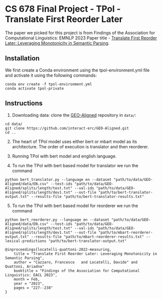 # CS 678 Final Project - TPol - Translate First Reorder Later
The paper we picked for this project is from Findings of the Association for Computational Linguistics: EMNLP 2023 
Paper title - [Translate First Reorder Later: Leveraging Monotonicity in Semantic Parsing](https://arxiv.org/pdf/2210.04878.pdf).


## Installation
We first create a Conda environment using the tpol-environment.yml file and activate it using the following commands:
```
conda env create -f tpol-environment.yml
conda activate tpol-private
```

## Instructions

1. Downloading data: clone the [GEO-Aligned](https://github.com/interact-erc/GEO-Aligned) repository in `data/`:
```
cd data/
git clone https://github.com/interact-erc/GEO-Aligned.git
cd ..
```
2. The heart of TPol model uses either bert or mbart model as its architecture. The order of execution is translator and then reorderer. 

3. Running TPol with bert model and english language.
4. To run the TPol with bert based model for translator we run the command 
```
python bert_translator.py --language en --dataset "path/to/data/GEO-Aligned/data/EN.csv" --test-ids "path/to/data/GEO-Aligned/splits/length/test.txt" --val-ids "path/to/data/GEO-Aligned/splits/length/dev1.txt" --out-file "path/to/bert-translator-output.txt" --results-file "path/to/bert-translator-results.txt"
```

5. To run the TPol with bert based model for reorderer we run the command 
```
python bert_reorderer.py --language en --dataset "path/to/data/GEO-Aligned/data/EN.csv" --test-ids "path/to/data/GEO-Aligned/splits/length/test.txt" --val-ids "path/to/data/GEO-Aligned/splits/length/dev1.txt" --out-file "path/to/mbart-reorderer-output.txt" --results-file "path/to/mbart-reorderer-results.txt" --lexical-predictions "path/to/bert-translator-output.txt"
```


```
@inproceedings{locatelli-quattoni-2022-measuring,
    title = "Translate First Reorder Later: Leveraging Monotonicity in Semantic Parsing",
    author = "Cazzaro, Francesco   and Locatelli, Davide" and Quattoni, Ariadna"
    booktitle = "Findings of the Association for Computational Linguistics: EACL 2023",
    month = Feb,
    year = "2023",
    pages = "227--238"
}
```
